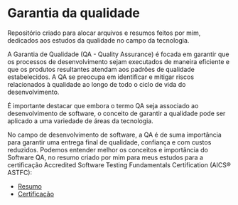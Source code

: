 # Garantia da qualidade

Repositório criado para alocar arquivos e resumos feitos por mim, dedicados aos estudos da qualidade no campo da tecnologia.

A Garantia de Qualidade (QA - Quality Assurance) é focada em garantir que os processos de desenvolvimento sejam executados de maneira eficiente e que os produtos resultantes atendam aos padrões de qualidade estabelecidos. A QA se preocupa em identificar e mitigar riscos relacionados à qualidade ao longo de todo o ciclo de vida do desenvolvimento.

É importante destacar que embora o termo QA seja associado ao desenvolvimento de software, o conceito de garantir a qualidade pode ser aplicado a uma variedade de áreas da tecnologia.

No campo de desenvolvimento de software, a QA é de suma importância para garantir uma entrega final de qualidade, confiança e com custos reduzidos. Podemos entender melhor os conceitos e importância do Software QA, no resumo criado por mim para meus estudos para a certificação Accredited Software Testing Fundamentals Certification (AICS® ASTFC):
* [Resumo](https://github.com/micvet/software-qa/blob/main/files/software-quality-assurance-fundamentos.MD)
* [Certificação](https://github.com/micvet/software-qa/blob/main/files/Certificado%20-%20Accredited%20Software%20Testing%20Fundamentals%20Certification%20(AICS_ASTFC).pdf)



